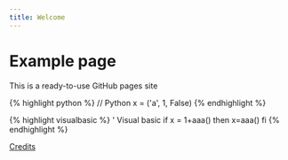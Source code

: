 ```yaml
---
title: Welcome
---
```

# Example page
This is a ready-to-use GitHub pages site

{% highlight python %}
// Python
x = ('a', 1, False)
{% endhighlight %}

{% highlight visualbasic %}
' Visual basic
if x = 1+aaa() then
	x=aaa()
fi
{% endhighlight %}

[Credits](credits.md)
